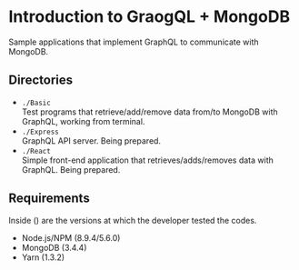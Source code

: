 # Introduction to GraogQL + MongoDB

Sample applications that implement GraphQL to communicate with MongoDB.

## Directories
- `./Basic`<br>Test programs that retrieve/add/remove data from/to MongoDB with GraphQL, working from terminal.
- `./Express`<br>GraphQL API server. Being prepared.
- `./React`<br>Simple front-end application that  retrieves/adds/removes data with GraphQL. Being prepared.

## Requirements

Inside () are the versions at which the developer tested the codes.

- Node.js/NPM (8.9.4/5.6.0)
- MongoDB (3.4.4)
- Yarn (1.3.2)